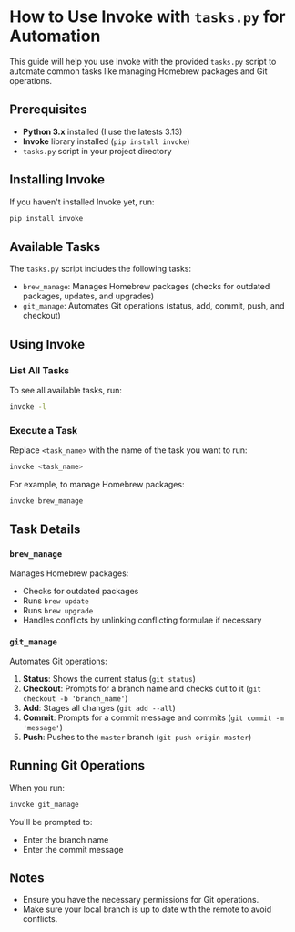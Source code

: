 # How to Use Invoke with `tasks.py` for Automation

This guide will help you use Invoke with the provided `tasks.py` script to automate common tasks like managing Homebrew packages and Git operations.

## Prerequisites

- **Python 3.x** installed (I use the latests 3.13)
- **Invoke** library installed (`pip install invoke`)
- `tasks.py` script in your project directory

## Installing Invoke

If you haven't installed Invoke yet, run:

```bash
pip install invoke
```

## Available Tasks

The `tasks.py` script includes the following tasks:

- `brew_manage`: Manages Homebrew packages (checks for outdated packages, updates, and upgrades)
- `git_manage`: Automates Git operations (status, add, commit, push, and checkout)

## Using Invoke

### List All Tasks

To see all available tasks, run:

```bash
invoke -l
```

### Execute a Task

Replace `<task_name>` with the name of the task you want to run:

```bash
invoke <task_name>
```

For example, to manage Homebrew packages:

```bash
invoke brew_manage
```

## Task Details

### `brew_manage`

Manages Homebrew packages:

- Checks for outdated packages
- Runs `brew update`
- Runs `brew upgrade`
- Handles conflicts by unlinking conflicting formulae if necessary

### `git_manage`

Automates Git operations:

1. **Status**: Shows the current status (`git status`)
2. **Checkout**: Prompts for a branch name and checks out to it (`git checkout -b 'branch_name'`)
3. **Add**: Stages all changes (`git add --all`)
4. **Commit**: Prompts for a commit message and commits (`git commit -m 'message'`)
5. **Push**: Pushes to the `master` branch (`git push origin master`)

## Running Git Operations

When you run:

```bash
invoke git_manage
```

You'll be prompted to:

- Enter the branch name
- Enter the commit message

## Notes

- Ensure you have the necessary permissions for Git operations.
- Make sure your local branch is up to date with the remote to avoid conflicts.
